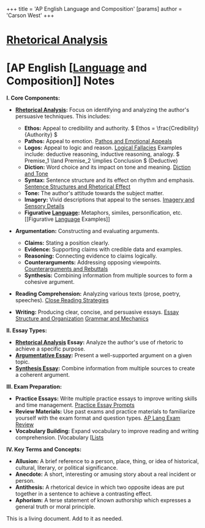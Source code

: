 +++
 title = 'AP English Language and Composition'
[params]
	author = 'Carson West'
+++
# [Rhetorical Analysis](./../rhetorical-analysis/)
# [AP English [[Language](./../ap-english-[[language/) and Composition]] Notes

**I. Core Components:**

* **[Rhetorical Analysis](./../rhetorical-analysis/):**  Focus on identifying and analyzing the author's persuasive techniques.  This includes:
    * **Ethos:** Appeal to credibility and authority.   $ Ethos = \frac{Credibility}{Authority} $ 
    * **Pathos:** Appeal to emotion.  [Pathos and Emotional Appeals](./../pathos-and-emotional-appeals/)
    * **Logos:** Appeal to logic and reason.  [Logical Fallacies](./../logical-fallacies/)  Examples include: deductive reasoning, inductive reasoning, analogy.   $ Premise_1 \land Premise_2 \implies Conclusion $  (Deductive)
    * **Diction:** Word choice and its impact on tone and meaning.  [Diction and Tone](./../diction-and-tone/)
    * **Syntax:** Sentence structure and its effect on rhythm and emphasis.  [Sentence Structures and Rhetorical Effect](./../sentence-structures-and-rhetorical-effect/)
    * **Tone:** The author's attitude towards the subject matter.
    * **Imagery:** Vivid descriptions that appeal to the senses. [Imagery and Sensory Details](./../imagery-and-sensory-details/)
    * **Figurative [Language](./../language/):** Metaphors, similes, personification, etc. [[Figurative [Language](./../language/) Examples]]

* **Argumentation:** Constructing and evaluating arguments.
    * **Claims:** Stating a position clearly.
    * **Evidence:** Supporting claims with credible data and examples.
    * **Reasoning:** Connecting evidence to claims logically.
    * **Counterarguments:** Addressing opposing viewpoints.  [Counterarguments and Rebuttals](./../counterarguments-and-rebuttals/)
    * **Synthesis:** Combining information from multiple sources to form a cohesive argument.


* **Reading Comprehension:**  Analyzing various texts (prose, poetry, speeches).  [Close Reading Strategies](./../close-reading-strategies/)

* **Writing:**  Producing clear, concise, and persuasive essays. [Essay Structure and Organization](./../essay-structure-and-organization/)  [Grammar and Mechanics](./../grammar-and-mechanics/)


**II. Essay Types:**

* **[Rhetorical Analysis](./../rhetorical-analysis/) Essay:** Analyze the author's use of rhetoric to achieve a specific purpose.
* **[Argumentative Essay](./../argumentative-essay/):** Present a well-supported argument on a given topic.
* **[Synthesis Essay](./../synthesis-essay/):** Combine information from multiple sources to create a coherent argument.


**III. Exam Preparation:**

* **Practice Essays:** Write multiple practice essays to improve writing skills and time management. [Practice Essay Prompts](./../practice-essay-prompts/)
* **Review Materials:** Use past exams and practice materials to familiarize yourself with the exam format and question types. [AP Lang Exam Review](./../ap-lang-exam-review/)
* **Vocabulary Building:** Expand vocabulary to improve reading and writing comprehension. [Vocabulary [[Lists](./../vocabulary-[[lists/)


**IV.  Key Terms and Concepts:**

* **Allusion:** A brief reference to a person, place, thing, or idea of historical, cultural, literary, or political significance.
* **Anecdote:** A short, interesting or amusing story about a real incident or person.
* **Antithesis:** A rhetorical device in which two opposite ideas are put together in a sentence to achieve a contrasting effect.
* **Aphorism:** A terse statement of known authorship which expresses a general truth or moral principle.


This is a living document. Add to it as needed.
